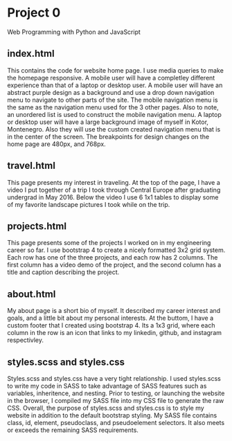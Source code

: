 # Project 0

Web Programming with Python and JavaScript

<h2>index.html</h2>

<p>
This contains the code for website home page. I use media queries to make the homepage responsive. A mobile user will have
a completley different experience than that of a laptop or desktop user. A mobile user will have an abstract purple design as a background
and use a drop down navigation menu to navigate to other parts of the site. The mobile navigation menu is the same as the navigation
menu used for the 3 other pages. Also to note, an unordered list is used to construct the mobile navigation menu. A laptop or desktop
user will have a large background image of myself in Kotor, Montenegro. Also they will use the custom created navigation menu that
is in the center of the screen. The breakpoints for design changes on the home page are 480px, and 768px.
</p>

<h2>travel.html</h2>

<p>
This page presents my interest in traveling. At the top of the page, I have a video I put together of a trip I took through
Central Europe after graduating undergrad in May 2016. Below the video I use 6 1x1 tables to display some of my favorite landscape
pictures I took while on the trip.
</p>

<h2>projects.html</h2>

<p>
This page presents some of the projects I worked on in my engineering career so far. I use bootstrap 4 to create a nicely formatted
3x2 grid system. Each row has one of the three projects, and each row has 2 columns. The first column has a video demo of the project,
and the second column has a title and caption describing the project.
</p>

<h2>about.html</h2>

<p>
My about page is a short bio of myself. It described my career interest and goals, and a little bit about my personal interests.
At the buttom, I have a custom footer that I created using bootstrap 4. Its a 1x3 grid, where each column in the row is an icon that
links to my linkedin, github, and instagram respectivley.
</p>

<h2>styles.scss and styles.css</h2>

<p>
Styles.scss and styles.css have a very tight relationship. I used styles.scss to write my code in SASS to take advantage of
SASS features such as variables, inheritence, and nesting. Prior to testing, or launching the website in the browser, I compiled
my SASS file into my CSS file to generate the raw CSS. Overall, the purpose of styles.scss and styles.css is to style my website
in addition to the default bootstrap styling. My SASS file contains class, id, element, pseudoclass, and pseudoelement selectors.
It also meets or exceeds the remaining SASS requirements.
</p>